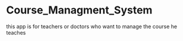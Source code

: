 # Course_Managment_System

this app is for teachers or doctors who want to manage the course he teaches

